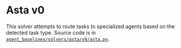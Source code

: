 # Asta v0

This solver attempts to route tasks to specialized agents based on the detected task type.  Source code is in [`agent_baselines/solvers/asta/v0/asta.py`](/agent_baselines/solvers/asta/v0/asta.py).
